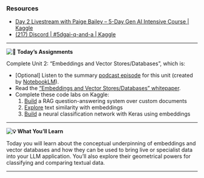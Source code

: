 ### Resources

* [Day 2 Livestream with Paige Bailey – 5-Day Gen AI Intensive Course  | Kaggle](https://www.youtube.com/watch?v=86GZC56rQCc&list=PLqFaTIg4myu-b1PlxitQdY0UYIbys-2es&index=3)
* [(217) Discord | #5dgai-q-and-a | Kaggle](https://discord.com/channels/1101210829807956100/1303438695143178251)

---


**![🎒](https://fonts.gstatic.com/s/e/notoemoji/15.1/1f392/32.png) Today’s Assignments**

Complete Unit 2: “Embeddings and Vector Stores/Databases”, which is:

* [Optional] Listen to the summary [podcast episode](https://notifications.googleapis.com/email/redirect?t=AFG8qyV-YgEr35lKfiIbI17dmf4fCzft4aX34InC_4-zvZDaAhe28PVqHi9mVcU0jQt_QWxZrCOoWh0XAS2hlxxEVSVWjL9de0LKD81Z_52i-8_umgzpo90f-1Y_jlQi8kxNXmT8UcWLMzHNlPx2ZkyF0f2Sl4oJ6GooZFOgDvmESRrxR5cDV43Z6TGDJEs0t60Rm5aefD8SYsGKj7f20QUvp1v0H56P4W8zCjGZZ7dzq13tTaSBtDkGzw1SBU-HziMdkoUw&r=eJzLKCkpKLbS16_MLy0pTUrVS87P1S9PLEnOsC-zNXR2Nrb0NjfzKywGAB5aDYs&s=ALHZ2r6ePaPOk4OCILkltKHT5_mX) for this unit (created by [NotebookLM](https://notifications.googleapis.com/email/redirect?t=AFG8qyX73_xz9M9N9KpOg1qRxge5TTtO5PYgMX5mptGvOiq_Kw-BdbXI1QkmNKd_L5Y-rWE0SCCrAqahy5BV8SGQAhqNwoiL_LewsVp4vn88B2MEPQuljU8rlAH93JOC32qkXnSImtUoI0LyiVhTDBFR744CNCUyAxcYWeo2ad3oU3do7dvJ6tOp7aCdgGZEYuTboxJwZpsWpKncxz7a4f6irz2_BJMM6gtPjC-CjiCzuPTnZQb_MbNakUVU0Xm9ZQaAPBQU&r=eJzLKCkpKLbS18_LL0lNys_PzsnVS8_PT89J1UvOz9W3zy_KTM_MS8yJL0pNSy1KLbLNAKtXNXIDovLyciTFqkbGagU5mbaGABuTHe8&s=ALHZ2r7RNQ7kU8aikbGVyR4-j4yB)).
* Read the [“Embeddings and Vector Stores/Databases” whitepaper](https://notifications.googleapis.com/email/redirect?t=AFG8qyUSSM18WS76qO2K4hV9l7u5iGRygck9f-aHchey1NPw9oVYjCy0hbINDXX_-WG88g76GgzC7n1C1Yw6T1YQ-iQr-dOKGNI0wDiBjrC1HkWfB0ZbTUPFk2WnwgkaDuvy4vYBpeoS5S7FDuCa2zbmyicASaefQRWA7FRTruptXQ2lcZqul2oVsIdNQ6QST6woBMOVGM0altFDnnQ0w6cSDC4n4zpda4YZat4PdOY8tSMeQLbeI8kJo5TfbiZPvBuzOq7d&r=eJwNxFESgCAIBcATEf_ehuQNOqUywtT1az-2ZXoU5kvMbhx1DX5bT7g4NmGcUO3TgmQqPai5NsUf4gOFTBY4&s=ALHZ2r4xuSgHz72hNfcW-il-iqB3).
* Complete these code labs on Kaggle:
  1. [Build](https://notifications.googleapis.com/email/redirect?t=AFG8qyWcoe2_ZoPspEiaMbl8UoF0KWVLDScA_atCKunKk3RDAQ-KnM5pIYwKrxzajQ2IdxwUSki3yCIPJunInP9wlNUBW_onPNYAh51-wRlPn4wlOWP1AAuwZFof7ekMcy0ozJVhs8lniVzsWmrAnuJhEv5h_Uag57QOo6PQK82bEtHqrnN9uSpVtYrq7GYffjPylPkWr1pqwdpj7wN7B3kG3cX7AeniInWQUoZreEmPmf3g5CW7hHqiPuAX6U_0IbeoK98m&r=eJwFwVEOgCAIANATIVuf3YYJA2dKKY11-96ziHufiJlZOqleUqoPrM6Cg1Zv22QJMn1wAHt9h8yABwiyhcEi_QEwQxgv&s=ALHZ2r5474WCni7wde29sTKIEDvN) a RAG question-answering system over custom documents
  2. [Explore](https://notifications.googleapis.com/email/redirect?t=AFG8qyXzlVYPb0yImRMMLse_wMRWaGCQ8uS3HFzC3nsfehBs1klb34VF6WBx4KelCvPWkEC7uKz3w8FMHslMOfm5oTuPoPMwqihUyMFLgnZXz9yJBV2BR9jJ83WPEeEUPFPR6S4Ox6lEDXDjI9xsxub3f1zq7N_ySUstNV7U4CB8lT-OgmhqEmp2OiNYDvLJ51vrEE6cQ2z5daNmHxgw76mTeO10EknzQpjwmOit4tBlhgd2DrRi8UdbgX8LpiDcLi_qatXU&r=eJwFwVEKwCAIANATmbDP3callJQVGkS333t17xUv4jknNSqlS8rTME8WNPKmUcUFmS48IPYJs44SQIMh1LST674QebrED1m8HPY&s=ALHZ2r5-bKWbGH4ilb-HxtaLyTR3) text similarity with embeddings
  3. [Build](https://notifications.googleapis.com/email/redirect?t=AFG8qyXFPHGVXtYmsLkx_E3UQ6FG5ZM5lGQnnT1o5B5WmumSi0fEhSDb_apKoSGxoIqSvMwki-c3HziJcKsS8LQaH45lqMzaCeRyjHfWuBAZy9RPw35G0A8M_ZSSjccPrx-aEWM_oT6DjFivvLoYLP89BNPLWkn0oDsr4DB4jJbG10K908hIco3A9uhVXAkQPCOu1cOVhgSnB509zB61hgQ5XzOslp_g4DVK00CJx2WenG9wINKZIBu5wHTvZiF3PhDM8dKp&r=eJwNxlEOgCAIANATIVuf3YaAlKnZxI15-3pfr6z1-okYEalSzk0Tj448RLHTrOZFp6LQhgO4kbvd254M2i8V-ecQtgpUneQfe6MdWw&s=ALHZ2r7npohONwEeIO8UQGjgyF-E) a neural classification network with Keras using embeddings

---



**![💡](https://fonts.gstatic.com/s/e/notoemoji/15.1/1f4a1/32.png) What You’ll Learn**

Today you will learn about the conceptual underpinning of embeddings and vector databases and how they can be used to bring live or specialist data into your LLM application. You’ll also explore their geometrical powers for classifying and comparing textual data.

---
